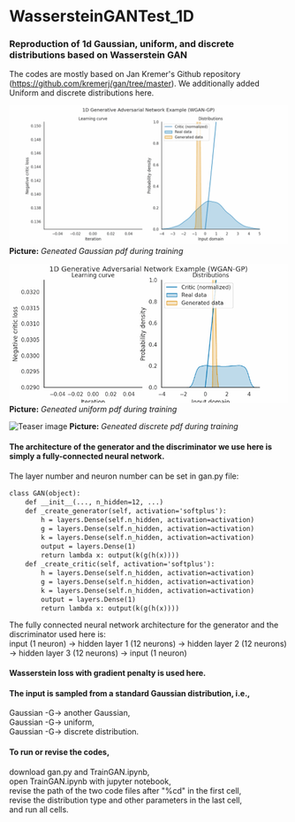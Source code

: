 # WassersteinGANTest_1D
### Reproduction of 1d Gaussian, uniform, and discrete distributions based on Wasserstein GAN  
The codes are mostly based on Jan Kremer's Github repository (https://github.com/kremerj/gan/tree/master). We additionally added Uniform and discrete distributions here.

![Teaser image](./Gaussian_pdf.gif) 
**Picture:** *Geneated Gaussian pdf during training*

![Teaser image](./Uniform_pdf.gif) 
**Picture:** *Geneated uniform pdf during training*

![Teaser image](./Discrete_pdf_change.gif) 
**Picture:** *Geneated discrete pdf during training*

#### The architecture of the generator and the discriminator we use here is simply a fully-connected neural network.  
The layer number and neuron number can be set in gan.py file: 

```
class GAN(object):
    def __init__(..., n_hidden=12, ...)
    def _create_generator(self, activation='softplus'):
        h = layers.Dense(self.n_hidden, activation=activation)
        g = layers.Dense(self.n_hidden, activation=activation)
        k = layers.Dense(self.n_hidden, activation=activation)
        output = layers.Dense(1)
        return lambda x: output(k(g(h(x))))
    def _create_critic(self, activation='softplus'):
        h = layers.Dense(self.n_hidden, activation=activation)
        g = layers.Dense(self.n_hidden, activation=activation)
        k = layers.Dense(self.n_hidden, activation=activation)
        output = layers.Dense(1)
        return lambda x: output(k(g(h(x))))
```

   
The fully connected neural network architecture for the generator and the discriminator used here is:  
input (1 neuron) -> hidden layer 1 (12 neurons) -> hidden layer 2 (12 neurons) -> hidden layer 3 (12 neurons) -> input (1 neuron)

#### Wasserstein loss with gradient penalty is used here.

#### The input is sampled from a standard Gaussian distribution, i.e.,   
Gaussian -G-> another Gaussian,   
Gaussian -G-> uniform,   
Gaussian -G-> discrete distribution.

#### To run or revise the codes,   
download gan.py and TrainGAN.ipynb,   
open TrainGAN.ipynb with jupyter notebook,   
revise the path of the two code files after "%cd" in the first cell,   
revise the distribution type and other parameters in the last cell,   
and run all cells.
